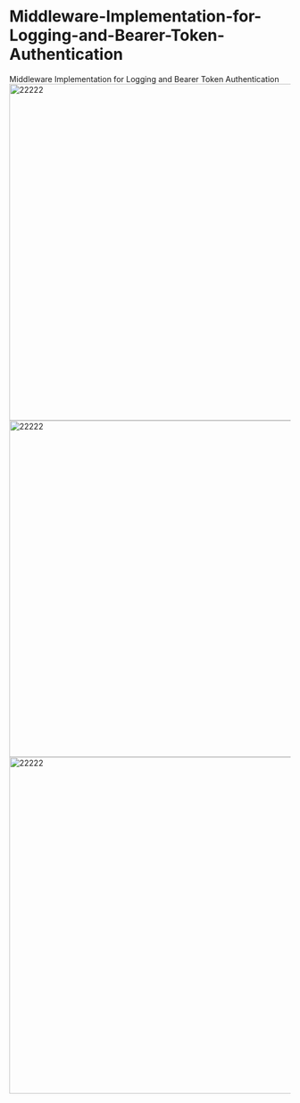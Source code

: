 # Middleware-Implementation-for-Logging-and-Bearer-Token-Authentication
Middleware Implementation for Logging and Bearer Token Authentication
<img width="795" height="603" alt="22222" src="https://github.com/user-attachments/assets/5126ac33-612a-4eac-8c79-a0d5849f5acf" />
<img width="795" height="603" alt="22222" src="https://github.com/user-attachments/assets/49d1b976-26da-4e9d-8e84-1ed5b39801e5" />
<img width="795" height="603" alt="22222" src="https://github.com/user-attachments/assets/3f464ce2-688b-49a5-b205-3f43dddf69e9" />
